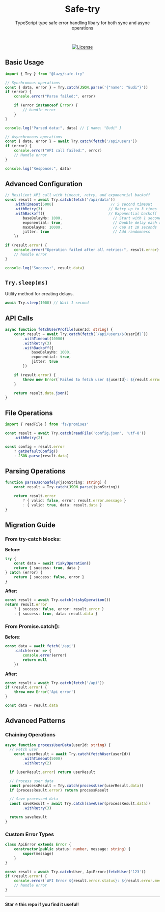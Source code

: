 <p align="center">
  <h1 align="center">Safe-try</h1>
  <p align="center">
    TypeScript type safe error handling libary for both sync and async operations
  </p>
</p>
<br/>

<p align="center">
<a href="https://opensource.org/licenses/MIT" rel="nofollow"><img src="https://img.shields.io/github/license/irfantrue/safe-try" alt="License"></a>
</p>

## Basic Usage

```typescript
import { Try } from "@lazy/safe-try"

// Synchronous operations
const { data, error } = Try.catch(JSON.parse('{"name": "Budi"}'))
if (error) {
    console.error("Parse failed:", error)

    if (error instanceof Error) {
        // handle error
    }
}

console.log("Parsed data:", data) // { name: "Budi" }

// Asynchronous operations
const { data, error } = await Try.catch(fetch('/api/users'))
if (error) {
    console.error("API call failed:", error)
    // Handle error
}

console.log("Response:", data)
```

## Advanced Configuration

```typescript
// Resilient API call with timeout, retry, and exponential backoff
const result = await Try.catch(fetch('/api/data'))
    .withTimeout(5000)                          // 5 second timeout
    .withRetry(3)                              // Retry up to 3 times
    .withBackoff({                             // Exponential backoff
        baseDelayMs: 1000,                       // Start with 1 second
        exponential: true,                       // Double delay each retry
        maxDelayMs: 10000,                       // Cap at 10 seconds
        jitter: true                             // Add randomness
    })

if (result.error) {
    console.error("Operation failed after all retries:", result.error)
    // handle error
}

console.log("Success:", result.data)
```

## `Try.sleep(ms)`

Utility method for creating delays.

```typescript
await Try.sleep(1000) // Wait 1 second
```

## API Calls

```typescript
async function fetchUserProfile(userId: string) {
    const result = await Try.catch(fetch(`/api/users/${userId}`))
        .withTimeout(10000)
        .withRetry(3)
        .withBackoff({
            baseDelayMs: 1000,
            exponential: true,
            jitter: true
        })

    if (result.error) {
        throw new Error(`Failed to fetch user ${userId}: ${result.error.message}`)
    }

    return result.data.json()
}
```

## File Operations

```typescript
import { readFile } from 'fs/promises'

const result = await Try.catch(readFile('config.json', 'utf-8'))
    .withRetry(2)

const config = result.error
    ? getDefaultConfig()
    : JSON.parse(result.data)
```

## Parsing Operations

```typescript
function parseJsonSafely(jsonString: string) {
    const result = Try.catch(JSON.parse(jsonString))

    return result.error
        ? { valid: false, error: result.error.message }
        : { valid: true, data: result.data }
}
```

## Migration Guide

### From try-catch blocks:

**Before:**
```typescript
try {
    const data = await riskyOperation()
    return { success: true, data }
} catch (error) {
    return { success: false, error }
}
```

**After:**
```typescript
const result = await Try.catch(riskyOperation())
return result.error
    ? { success: false, error: result.error }
    : { success: true, data: result.data }
```

### From Promise.catch():

**Before:**
```typescript
const data = await fetch('/api')
    .catch(error => {
        console.error(error)
        return null
    })
```

**After:**
```typescript
const result = await Try.catch(fetch('/api'))
if (result.error) {
    throw new Error('Api error')
}

const data = result.data
```

## Advanced Patterns

### Chaining Operations

```typescript
async function processUserData(userId: string) {
  // Fetch user
    const userResult = await Try.catch(fetchUser(userId))
        .withTimeout(5000)
        .withRetry(2)

  if (userResult.error) return userResult

  // Process user data
  const processResult = Try.catch(processUser(userResult.data))
  if (processResult.error) return processResult

  // Save processed data
  const saveResult = await Try.catch(saveUser(processResult.data))
        .withRetry(3)

  return saveResult
}
```

### Custom Error Types

```typescript
class ApiError extends Error {
    constructor(public status: number, message: string) {
        super(message)
    }
}

const result = await Try.catch<User, ApiError>(fetchUser('123'))
if (result.error) {
    console.error(`API Error ${result.error.status}: ${result.error.message}`)
    // handle error
}
```

---

**Star ⭐ this repo if you find it useful!**
